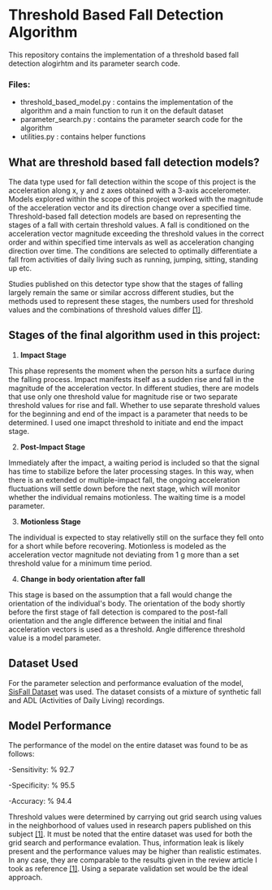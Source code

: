 # Threshold Based Fall Detection Algorithm

This repository contains the implementation of a threshold based fall detection alogirhtm and its parameter search code. 

### Files:
- threshold_based_model.py : contains the implementation of the algorithm and a main function to run it on the default dataset
- parameter_search.py : contains the parameter search code for the algorithm
- utilities.py : contains helper functions

## What are threshold based fall detection models?


The data type used for fall detection within the scope of this project is the acceleration along x, y and z axes obtained with a 3-axis accelerometer. Models explored within the scope of this project worked with the magnitude of the acceleration vector and its direction change over a specified time.
	Threshold-based fall detection models are based on representing the stages of a fall with certain threshold values. A fall is conditioned on the acceleration vector magnitude exceeding the threshold values ​​in the correct order and within specified time intervals as well as acceleration changing direction over time. The conditions are selected to optimally differentiate a fall from activities of daily living such as running, jumping, sitting, standing up etc.
	
Studies published on this detector type show that the stages of falling largely remain the same or similar accross different studies, but the methods used to represent these stages, the numbers used for threshold values ​​and the combinations of threshold values ​​differ [[1]](https://journals.plos.org/plosone/article?id=10.1371/journal.pone.0037062). 

## Stages of the final algorithm used in this project:

 1. **Impact Stage**
 
This phase represents the moment when the person hits a surface during the falling process. Impact manifests itself as a sudden rise and fall in the magnitude of the acceleration vector. In different studies, there are models that use only one threshold value for magnitude rise or two separate threshold values for rise and fall. Whether to use separate threshold values for the beginning and end of the impact is a parameter that needs to be determined. I used one imapct threshold to initiate and end the impact stage. 
	 
 2. **Post-Impact Stage**
 
Immediately after the impact, a waiting period is included so that the signal has time to stabilize before the later processing stages.  In this way, when there is an extended or multiple-impact fall, the ongoing acceleration fluctuations will settle down before the next stage, which will monitor whether the individual remains motionless.  The waiting time is a model parameter.
	
3.  **Motionless Stage**
 
The individual is expected to stay relativelly still on the surface they fell onto for a short while before recovering. Motionless is modeled as the acceleration vector magnitude not deviating from 1 g more than a set threshold value for a minimum time period. 

4. **Change in body orientation after fall**
 
This stage is based on the assumption that a fall would change the orientation of the individual's body. The orientation of the body shortly before the first stage of fall detection is compared to the post-fall orientation and the angle difference between the initial and final acceleration vectors is used as a threshold. Angle difference threshold value is a model parameter.

## Dataset Used

For the parameter selection and performance evaluation of the model, [SisFall Dataset](https://www.ncbi.nlm.nih.gov/pmc/articles/PMC5298771/)  was used. The dataset consists of a mixture of synthetic fall and ADL (Activities of Daily Living) recordings. 

## Model Performance
The performance of the model on the entire dataset was found to be as follows:

-Sensitivity: % 92.7

-Specificity: % 95.5

-Accuracy: % 94.4

Threshold values were determined by carrying out grid search using values in the neighborhood of values used in research papers published on this subject [[1]](https://journals.plos.org/plosone/article?id=10.1371/journal.pone.0037062).
It must be noted that the entire dataset was used for both the grid search and performance evalation. Thus, information leak is likely present and the performance values may be higher than realistic estimates. In any case, they are comparable to the results given in the review article I took as reference [[1]](https://journals.plos.org/plosone/article?id=10.1371/journal.pone.0037062). Using a separate validation set would be the ideal approach.
